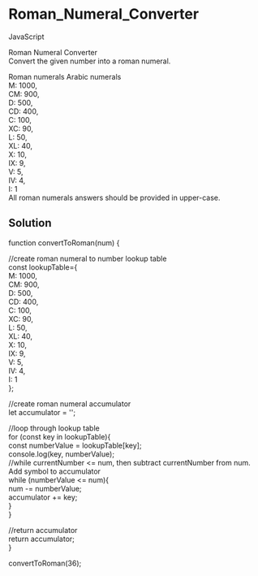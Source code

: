 # Roman_Numeral_Converter
JavaScript

Roman Numeral Converter  
Convert the given number into a roman numeral.  
  
Roman numerals	Arabic numerals  
M:	1000,  
CM:	900,  
D:	500,  
CD:	400,  
C:	100,  
XC:	90,  
L:	50,  
XL:	40,  
X:	10,  
IX:	9,  
V:	5,  
IV:	4,  
I:	1  
All roman numerals answers should be provided in upper-case.  
  
## Solution  
  
function convertToRoman(num) {  
  
  //create roman numeral to number lookup table  
  const lookupTable={  
    M: 1000,  
    CM: 900,  
    D: 500,  
    CD: 400,  
    C: 100,  
    XC: 90,  
    L: 50,  
    XL: 40,  
    X: 10,  
    IX: 9,  
    V: 5,  
    IV: 4,  
    I: 1  
  };  
        
  //create roman numeral accumulator  
  let accumulator = '';  
  
  //loop through lookup table  
  for (const key in lookupTable){  
    const numberValue = lookupTable[key];  
    console.log(key, numberValue);  
    //while currentNumber <= num, then subtract currentNumber from num. Add symbol to accumulator  
    while (numberValue <= num){  
      num -= numberValue;  
      accumulator += key;  
    }  
  }  
  
  //return accumulator  
 return accumulator;  
}  
  
convertToRoman(36);
